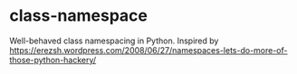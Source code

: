 # class-namespace
Well-behaved class namespacing in Python. Inspired by https://erezsh.wordpress.com/2008/06/27/namespaces-lets-do-more-of-those-python-hackery/
